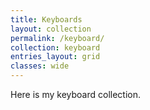 ```yaml
---
title: Keyboards
layout: collection
permalink: /keyboard/
collection: keyboard
entries_layout: grid
classes: wide
---
```

Here is my keyboard collection.